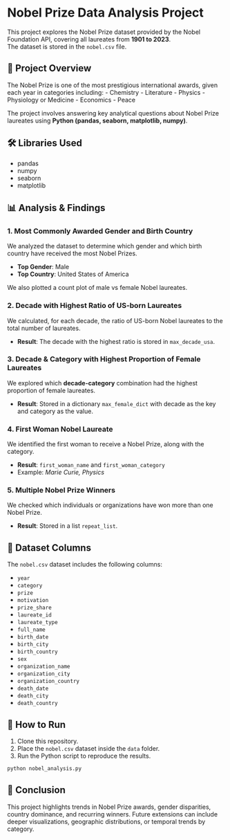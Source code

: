 # Nobel Prize Data Analysis Project

This project explores the Nobel Prize dataset provided by the Nobel
Foundation API, covering all laureates from **1901 to 2023**.\
The dataset is stored in the `nobel.csv` file.

## 📌 Project Overview

The Nobel Prize is one of the most prestigious international awards,
given each year in categories including: - Chemistry - Literature -
Physics - Physiology or Medicine - Economics - Peace

The project involves answering key analytical questions about Nobel
Prize laureates using **Python (pandas, seaborn, matplotlib, numpy)**.

## 🛠️ Libraries Used

-   pandas
-   numpy
-   seaborn
-   matplotlib

## 📊 Analysis & Findings

### 1. Most Commonly Awarded Gender and Birth Country

We analyzed the dataset to determine which gender and which birth
country have received the most Nobel Prizes.

-   **Top Gender**: Male
-   **Top Country**: United States of America

We also plotted a count plot of male vs female Nobel laureates.

### 2. Decade with Highest Ratio of US-born Laureates

We calculated, for each decade, the ratio of US-born Nobel laureates to
the total number of laureates.
- **Result**: The decade with the highest ratio is stored in
`max_decade_usa`.

### 3. Decade & Category with Highest Proportion of Female Laureates

We explored which **decade-category** combination had the highest
proportion of female laureates.
- **Result**: Stored in a dictionary `max_female_dict` with decade as
the key and category as the value.

### 4. First Woman Nobel Laureate

We identified the first woman to receive a Nobel Prize, along with the
category.
- **Result**: `first_woman_name` and `first_woman_category`
- Example: *Marie Curie, Physics*

### 5. Multiple Nobel Prize Winners

We checked which individuals or organizations have won more than one
Nobel Prize.
- **Result**: Stored in a list `repeat_list`.

## 📁 Dataset Columns

The `nobel.csv` dataset includes the following columns:

-   `year`
-   `category`
-   `prize`
-   `motivation`
-   `prize_share`
-   `laureate_id`
-   `laureate_type`
-   `full_name`
-   `birth_date`
-   `birth_city`
-   `birth_country`
-   `sex`
-   `organization_name`
-   `organization_city`
-   `organization_country`
-   `death_date`
-   `death_city`
-   `death_country`

## 🚀 How to Run

1.  Clone this repository.
2.  Place the `nobel.csv` dataset inside the `data` folder.
3.  Run the Python script to reproduce the results.

``` bash
python nobel_analysis.py
```

## 📌 Conclusion

This project highlights trends in Nobel Prize awards, gender
disparities, country dominance, and recurring winners.
Future extensions can include deeper visualizations, geographic
distributions, or temporal trends by category.
